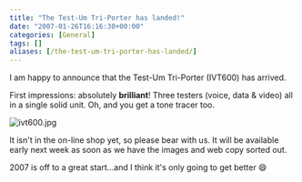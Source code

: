 ```yaml
---
title: "The Test-Um Tri-Porter has landed!"
date: "2007-01-26T16:16:30+00:00"
categories: [General]
tags: []
aliases: [/the-test-um-tri-porter-has-landed/]
---
```


I am happy to announce that the Test-Um Tri-Porter (IVT600) has arrived.

First impressions: absolutely <strong>brilliant</strong>! Three testers (voice, data &amp; video) all in a single solid unit. Oh, and you get a tone tracer too.

<img id="image35" src="/images/uploads/2007/01/ivt600.jpg" alt="ivt600.jpg" />

It isn't in the on-line shop yet, so please bear with us. It will be available early next week as soon as we have the images and web copy sorted out.

2007 is off to a great start...and I think it's only going to get better :smile:
